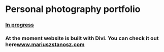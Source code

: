 # Personal photography portfolio

<h3><a href="https://pampuchskrytozerca.github.io/Personal-photography-portfolio/">In progress</a></h3>

<h3>At the moment website is built with Divi. You can check it out here<a href="http://mariuszstanosz.com/">www.mariuszstanosz.com</a></h3>

